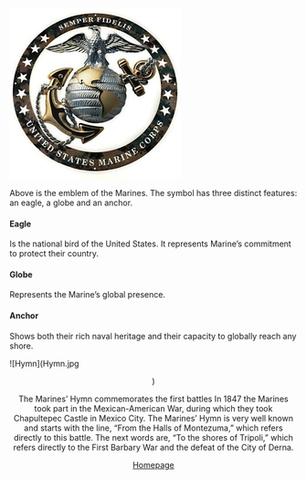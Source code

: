 ![EGA](EGA.jpg "center")

Above is the emblem of the Marines. The symbol has three distinct features: an eagle, a globe and an anchor.
#### Eagle
Is the national bird of the United States. It represents Marine’s commitment to protect their country.
#### Globe 
Represents the Marine’s global presence.
#### Anchor 
Shows both their rich naval heritage and their capacity to globally reach any shore.

![Hymn](Hymn.jpg <center>)

The Marines’ Hymn commemorates the first battles
In 1847 the Marines took part in the Mexican-American War, during which they took Chapultepec Castle in Mexico City.
The Marines’ Hymn is very well known and starts with the line, “From the Halls of Montezuma,” which refers directly to this battle.  The next words are, “To the shores of Tripoli,” which refers directly to the First Barbary War and the defeat of the City of Derna.


[Homepage](index.md) 
